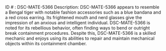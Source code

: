 ID # : DSC-MATE-5366
Description: DSC-MATE-5366 appears to resemble a Bengal tiger with notable fashion accessories such as a blue bandana and a red cross earring. Its frightened mouth and nerd glasses give the impression of an anxious and intelligent individual. DSC-MATE-5366 is noted for its rebellious behavior, often finding ways to bend or outright break containment procedures. Despite this, DSC-MATE-5366 is a skilled mechanic and enjoys using its abilities to repair and maintain mechanical objects within its containment chamber.